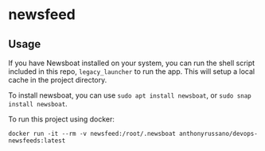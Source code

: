 # newsfeed

## Usage

If you have Newsboat installed on your system, you can run the shell script included in this repo, `legacy_launcher` to run the app.  This will setup a local cache in the project directory.

To install newsboat, you can use `sudo apt install newsboat`, or `sudo snap install newsboat`.

To run this project using docker:

`docker run -it --rm -v newsfeed:/root/.newsboat anthonyrussano/devops-newsfeeds:latest`
